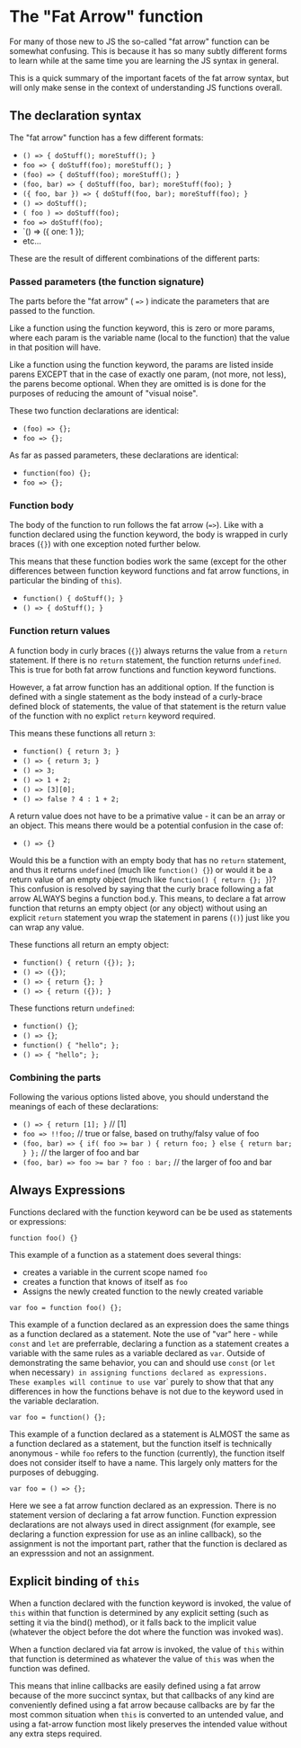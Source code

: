 # The "Fat Arrow" function

For many of those new to JS the so-called "fat arrow" function can be somewhat confusing.  This is because it has so many subtly different forms to learn while at the same time you are learning the JS syntax in general.

This is a quick summary of the important facets of the fat arrow syntax, but will only make sense in the context of understanding JS functions overall.

## The declaration syntax

The "fat arrow" function has a few different formats:

* `() => { doStuff(); moreStuff(); }`
* `foo => { doStuff(foo); moreStuff(); }`
* `(foo) => { doStuff(foo); moreStuff(); }`
* `(foo, bar) => { doStuff(foo, bar); moreStuff(foo); }`
* `({ foo, bar }) => { doStuff(foo, bar); moreStuff(foo); }`
* `() => doStuff();`
* `( foo ) => doStuff(foo);`
* `foo => doStuff(foo);`
* `() => ({ one: 1 });
* etc...

These are the result of different combinations of the different parts:

### Passed parameters (the function signature) 

The parts before the "fat arrow" ( `=>` ) indicate the parameters that are passed to the function.  

Like a function using the function keyword, this is zero or more params, where each param is the variable name (local to the function) that the value in that position will have.

Like a function using the function keyword, the params are listed inside parens EXCEPT that in the case of exactly one param, (not more, not less), the parens become optional.  When they are omitted is is done for the purposes of reducing the amount of "visual noise".  

These two function declarations are identical:
* `(foo) => {};`
* `foo => {};`

As far as passed parameters, these declarations are identical:
* `function(foo) {};`
* `foo => {};`

### Function body

The body of the function to run follows the fat arrow (`=>`).  Like with a function declared using the function keyword, the body is wrapped in curly braces (`{}`) with one exception noted further below.

This means that these function bodies work the same (except for the other differences between function keyword functions and fat arrow functions, in particular the binding of `this`).
* `function() { doStuff(); }`
* `() => { doStuff(); }`

### Function return values

A function body in curly braces (`{}`) always returns the value from a `return` statement.  If there is no `return` statement, the function returns `undefined`.  This is true for both fat arrow functions and function keyword functions.

However, a fat arrow function has an additional option.  If the function is defined with a single statement as the body instead of a curly-brace defined block of statements, the value of that statement is the return value of the function with no explict `return` keyword required.

This means these functions all return `3`:
* `function() { return 3; } `
* `() => { return 3; }`
* `() => 3;`
* `() => 1 + 2;`
* `() => [3][0];`
* `() => false ? 4 : 1 + 2;`

A return value does not have to be a primative value - it can be an array or an object.  This means there would be a potential confusion in the case of:
* `() => {}`

Would this be a function with an empty body that has no `return` statement, and thus it returns `undefined` (much like `function() {}`) or would it be a return value of an empty object (much like `function() { return {}; }`)?  This confusion is resolved by saying that the curly brace following a fat arrow ALWAYS begins a function bod.y.  This means, to declare a fat arrow function that returns an empty object (or any object) without using an explicit `return` statement you wrap the statement in parens (`()`) just like you can wrap any value.

These functions all return an empty object:
* `function() { return ({}); };`
* `() => ({})`;
* `() => { return {}; }`
* `() => { return ({}); }`

These functions return `undefined`:
* `function() {}`;
* `() => {}`;
* `function() { "hello"; };`
* `() => { "hello"; };`

### Combining the parts

Following the various options listed above, you should understand the meanings of each of these declarations:

* `() => { return [1]; }` // [1]
* `foo => !!foo;`  // true or false, based on truthy/falsy value of foo
* `(foo, bar) => { if( foo >= bar ) { return foo; } else { return bar; } };` // the larger of foo and bar
* `(foo, bar) => foo >= bar ? foo : bar;` // the larger of foo and bar

## Always Expressions

Functions declared with the function keyword can be be used as statements or expressions:

```
function foo() {}
```
This example of a function as a statement does several things:
* creates a variable in the current scope named `foo`
* creates a function that knows of itself as `foo`
* Assigns the newly created function to the newly created variable

```
var foo = function foo() {};
```
This example of a function declared as an expression does the same things as a function declared as a statement.  Note the use of "var" here - while `const` and `let` are preferrable, declaring a function as a statement creates a variable with the same rules as a variable declared as `var`.  Outside of demonstrating the same behavior, you can and should use `const` (or `let` when necessary`) in assigning functions declared as expressions.  These examples will continue to use `var` purely to show that that any differences in how the functions behave is not due to the keyword used in the variable declaration.

```
var foo = function() {};
```
This example of a function declared as a statement is ALMOST the same as a function declared as a statement, but the function itself is technically anonymous - while `foo` refers to the function (currently), the function itself does not consider itself to have a name.  This largely only matters for the purposes of debugging.

```
var foo = () => {}; 
```
Here we see a fat arrow function declared as an expression.  There is no statement version of declaring a fat arrow function.  Function expression declarations are not always used in direct assignment (for example, see declaring a function expression for use as an inline callback), so the assignment is not the important part, rather that the function is declared as an expresssion and not an assignment.

## Explicit binding of `this`

When a function declared with the function keyword is invoked, the value of `this` within that function is determined by any explicit setting (such as setting it via the bind() method), or it falls back to the implicit value (whatever the object before the dot where the function was invoked was).

When a function declared via fat arrow is invoked, the value of `this` within that function is determined as whatever the value of `this` was when the function was defined.

This means that inline callbacks are easily defined using a fat arrow because of the more succinct syntax, but that callbacks of any kind are conveniently defined using a fat arrow because callbacks are by far the most common situation when `this` is converted to an untended value, and using a fat-arrow function most likely preserves the intended value without any extra steps required.


